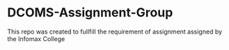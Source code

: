 # DCOMS-Assignment-Group
This repo was created to fullfill the requirement of assignment assigned by the Infomax College
